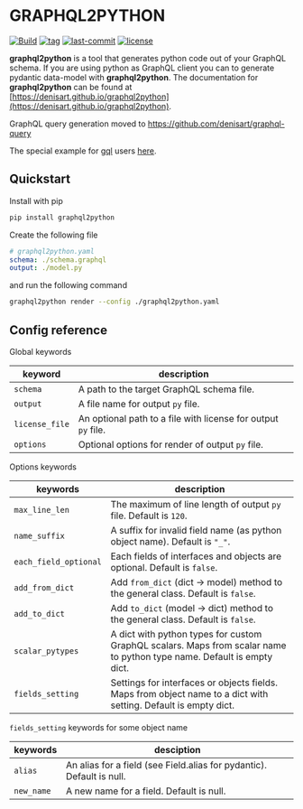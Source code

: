 # GRAPHQL2PYTHON

[![Build](https://img.shields.io/github/workflow/status/denisart/graphql2python/Code%20checking)](https://github.com/denisart/graphql2python/actions)
[![tag](https://img.shields.io/github/v/tag/denisart/graphql2python)](https://github.com/denisart/graphql2python)
[![last-commit](https://img.shields.io/github/last-commit/denisart/graphql2python/master)](https://github.com/denisart/graphql2python)
[![license](https://img.shields.io/github/license/denisart/graphql2python)](https://github.com/denisart/graphql2python/blob/master/LICENSE)

**graphql2python** is a tool that generates python code out of your GraphQL schema.
If you are using python as GraphQL client you can to generate
pydantic data-model with **graphql2python**. The documentation for **graphql2python**
can be found at [https://denisart.github.io/graphql2python](https://denisart.github.io/graphql2python).

GraphQL query generation moved to https://github.com/denisart/graphql-query

The special example for [gql](https://gql.readthedocs.io/en/latest/index.html) users [here](https://denisart.github.io/graphql2python/gql.html).

## Quickstart

Install with pip

```bash
pip install graphql2python
```

Create the following file

```yaml
# graphql2python.yaml
schema: ./schema.graphql
output: ./model.py
```

and run the following command

```bash
graphql2python render --config ./graphql2python.yaml
```

## Config reference

Global keywords

| keyword        | description                                                   |
|----------------|---------------------------------------------------------------|
| `schema`       | A path to the target GraphQL schema file.                     |
| `output`       | A file name for output `py` file.                             |
| `license_file` | An optional path to a file with license for output `py` file. |
| `options`      | Optional options for render of output `py` file.              |

Options keywords

| keywords              | description                                                                                                            |
|-----------------------|------------------------------------------------------------------------------------------------------------------------|
| `max_line_len`        | The maximum of line length of output `py` file. Default is `120`.                                                      |
| `name_suffix`         | A suffix for invalid field name (as python object name). Default is `"_"`.                                             |
| `each_field_optional` | Each fields of interfaces and objects are optional. Default is `false`.                                                |
| `add_from_dict`       | Add `from_dict` (dict -> model) method to the general class. Default is `false`.                                       |
| `add_to_dict`         | Add `to_dict` (model -> dict) method to the general class. Default is `false`.                                         |
| `scalar_pytypes`      | A dict with python types for custom GraphQL scalars. Maps from scalar name to python type name. Default is empty dict. |
| `fields_setting`      | Settings for interfaces or objects fields. Maps from object name to a dict with setting. Default is empty dict.        |

`fields_setting` keywords for some object name

| keywords   | desciption                                                            |
|------------|-----------------------------------------------------------------------|
| `alias`    | An alias for a field (see Field.alias for pydantic). Default is null. |
| `new_name` | A new name for a field. Default is null.                              |